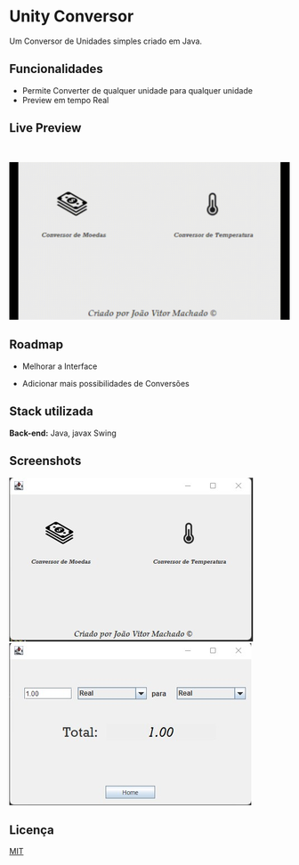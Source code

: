 
# Unity Conversor

Um Conversor de Unidades simples criado em Java.


## Funcionalidades

- Permite Converter de qualquer unidade para qualquer unidade
- Preview em tempo Real

## Live Preview
<br/>

![App Screenshot](https://github.com/jaovitm/UnityConversor/blob/master/2022-08-24-15-47-11.gif)

## Roadmap

- Melhorar a Interface 

- Adicionar mais possibilidades de Conversões


## Stack utilizada

**Back-end:** Java, javax Swing


## Screenshots

![App Screenshot](https://github.com/jaovitm/UnityConversor/blob/master/1.jpg)
![App Screenshot](https://github.com/jaovitm/UnityConversor/blob/master/2.jpg)


## Licença

[MIT](https://choosealicense.com/licenses/mit/)

